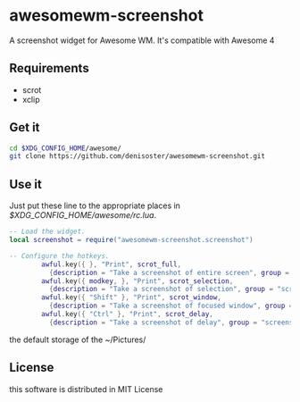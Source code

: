 awesomewm-screenshot
=======

A screenshot widget for Awesome WM.
It's compatible with Awesome 4

Requirements
------------

* scrot
* xclip


Get it
------

```sh
cd $XDG_CONFIG_HOME/awesome/
git clone https://github.com/denisoster/awesomewm-screenshot.git
```

Use it
------

Just put these line to the appropriate places in
*$XDG_CONFIG_HOME/awesome/rc.lua*.

```lua
-- Load the widget.
local screenshot = require("awesomewm-screenshot.screenshot")

-- Configure the hotkeys.
        awful.key({ }, "Print", scrot_full,
          {description = "Take a screenshot of entire screen", group = "screenshot"}),
        awful.key({ modkey, }, "Print", scrot_selection,
          {description = "Take a screenshot of selection", group = "screenshot"}),
        awful.key({ "Shift" }, "Print", scrot_window,
          {description = "Take a screenshot of focused window", group = "screenshot"}),
        awful.key({ "Ctrl" }, "Print", scrot_delay,
          {description = "Take a screenshot of delay", group = "screenshot"}),
```

the default storage of the ~/Pictures/

License
------

this software is distributed in MIT License
